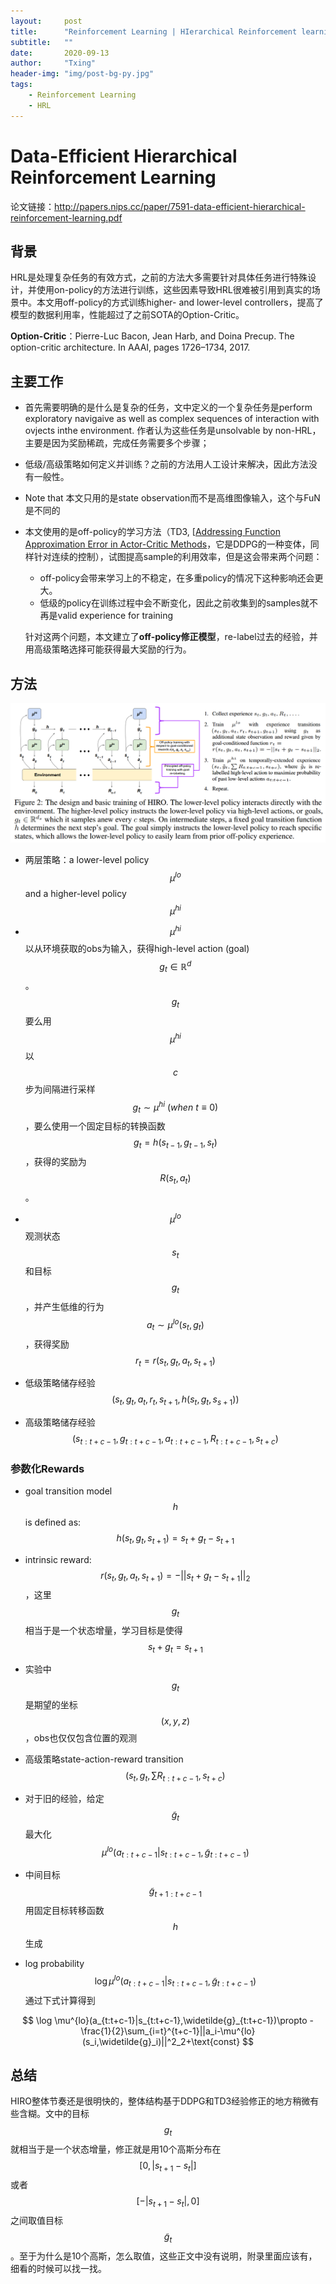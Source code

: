 ```yaml
---
layout:     post
title:      "Reinforcement Learning | HIerarchical Reinforcement learning with Off-policy correction (HIRO)"
subtitle:   ""
date:       2020-09-13
author:     "Txing"
header-img: "img/post-bg-py.jpg"
tags:
    - Reinforcement Learning
    - HRL
---
```


# Data-Efficient Hierarchical Reinforcement Learning  

论文链接：http://papers.nips.cc/paper/7591-data-efficient-hierarchical-reinforcement-learning.pdf

## 背景

HRL是处理复杂任务的有效方式，之前的方法大多需要针对具体任务进行特殊设计，并使用on-policy的方法进行训练，这些因素导致HRL很难被引用到真实的场景中。本文用off-policy的方式训练higher- and lower-level controllers，提高了模型的数据利用率，性能超过了之前SOTA的Option-Critic。

**Option-Critic**：Pierre-Luc Bacon, Jean Harb, and Doina Precup. The option-critic architecture. In AAAI, pages 1726–1734, 2017.  

## 主要工作

- 首先需要明确的是什么是复杂的任务，文中定义的一个复杂任务是perform exploratory navigaive as well as complex sequences of interaction with ovjects inthe environment. 作者认为这些任务是unsolvable by non-HRL，主要是因为奖励稀疏，完成任务需要多个步骤；

- 低级/高级策略如何定义并训练？之前的方法用人工设计来解决，因此方法没有一般性。

- Note that 本文只用的是state observation而不是高维图像输入，这个与FuN是不同的

- 本文使用的是off-policy的学习方法（TD3, [[Addressing Function Approximation Error in Actor-Critic Methods](https://link.zhihu.com/?target=http%3A//proceedings.mlr.press/v80/fujimoto18a/fujimoto18a.pdf)，它是DDPG的一种变体，同样针对连续的控制），试图提高sample的利用效率，但是这会带来两个问题：

  - off-policy会带来学习上的不稳定，在多重policy的情况下这种影响还会更大。
  - 低级的policy在训练过程中会不断变化，因此之前收集到的samples就不再是valid experience for training

  针对这两个问题，本文建立了**off-policy修正模型**，re-label过去的经验，并用高级策略选择可能获得最大奖励的行为。

## 方法

![](https://raw.githubusercontent.com/txing-casia/txing-casia.github.io/master/img/20200912-1.png)



- 两层策略：a lower-level policy $$\mu^{lo}$$ and a higher-level policy $$\mu^{hi}$$ 

- $$\mu^{hi}$$以从环境获取的obs为输入，获得high-level action (goal) $$g_t\in \mathbb{R}^d$$。$$g_t$$要么用$$\mu^{hi}$$以$$c$$步为间隔进行采样$$g_t\sim \mu^{hi}\  (when\ t\equiv 0)$$，要么使用一个固定目标的转换函数$$g_t=h(s_{t-1},g_{t-1},s_t)$$，获得的奖励为$$R(s_t,a_t)$$。

- $$\mu^{lo}$$观测状态$$s_t$$和目标$$ g_t$$，并产生低维的行为$$a_t\sim \mu^{lo}(s_t, g_t)$$，获得奖励$$r_t=r(s_t,g_t,a_t,s_{t+1})$$
- 低级策略储存经验$$(s_t,g_t,a_t,r_t,s_{t+1},h(s_t,g_t,s_{s+1}))$$

- 高级策略储存经验$$(s_{t:t+c-1},g_{t:t+c-1},a_{t:t+c-1},R_{t:t+c-1},s_{t+c})$$

### 参数化Rewards

- goal transition model $$h$$ is defined as: $$h(s_t,g_t,s_{t+1}) = s_t + g_t - s_{t+1}$$ 
- intrinsic reward: $$r(s_t,g_t,a_t,s_{t+1}) = -||s_t + g_t - s_{t+1}||_2$$，这里$$g_t$$相当于是一个状态增量，学习目标是使得$$s_t + g_t = s_{t+1}$$
-  实验中$$g_t$$是期望的坐标$$(x,y,z)$$，obs也仅仅包含位置的观测

- 高级策略state-action-reward transition $$(s_t,g_t,\sum R_{t:t+c-1},s_{t+c})$$
- 对于旧的经验，给定$$\widetilde{g}_t$$最大化$$\mu^{lo}(a_{t:t+c-1}|s_{t:t+c-1},\widetilde{g}_{t:t+c-1})$$
- 中间目标$$\widetilde{g}_{t+1:t+c-1}$$用固定目标转移函数$$h$$生成
- log probability $$\log \mu^{lo}(a_{t:t+c-1}|s_{t:t+c-1},\widetilde{g}_{t:t+c-1})$$通过下式计算得到

$$
\log \mu^{lo}(a_{t:t+c-1}|s_{t:t+c-1},\widetilde{g}_{t:t+c-1})\propto -\frac{1}{2}\sum_{i=t}^{t+c-1}||a_i-\mu^{lo}(s_i,\widetilde{g}_i)||^2_2+\text{const}
$$

## 总结

HIRO整体节奏还是很明快的，整体结构基于DDPG和TD3经验修正的地方稍微有些含糊。文中的目标$$g_t$$就相当于是一个状态增量，修正就是用10个高斯分布在$$[0,|s_{t+1}-s_t|]$$或者$$[-|s_{t+1}-s_t|,0]$$之间取值目标$$\widetilde{g}_t$$。至于为什么是10个高斯，怎么取值，这些正文中没有说明，附录里面应该有，细看的时候可以找一找。







